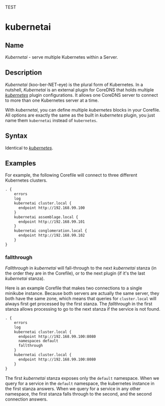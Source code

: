 TEST

# kubernetai

## Name

*Kubernetai* - serve multiple Kubernetes within a Server.

## Description

*Kubernetai* (koo-ber-NET-eye) is the plural form of Kubernetes.
In a nutshell, *Kubernetai* is an external plugin for CoreDNS that holds multiple
[*kubernetes*](https://github.com/coredns/coredns/tree/master/plugin/kubernetes) plugin
configurations.  It allows one CoreDNS server to connect to more than one Kubernetes server at a time.

With *kubernetai*, you can define multiple *kubernetes* blocks in your Corefile. All options are
exactly the same as the built in *kubernetes* plugin, you just name them `kubernetai` instead of
`kubernetes`.

## Syntax

Identical to [*kubernetes*](https://github.com/coredns/coredns/tree/master/plugin/kubernetes).

## Examples

For example, the following Corefile will connect to three different Kubernetes clusters.

~~~ txt
. {
    errors
    log
    kubernetai cluster.local {
      endpoint http://192.168.99.100
    }
    kubernetai assemblage.local {
      endpoint http://192.168.99.101
    }
    kubernetai conglomeration.local {
      endpoint http://192.168.99.102
    }
}
~~~

### fallthrough

*Fallthrough* in *kubernetai* will fall-through to the next *kubernetai* stanza (in the order they are in the Corefile),
or to the next plugin (if it's the last *kubernetai* stanza).

Here is an example Corefile that makes two connections to a single minikube instance.
Because both servers are actually the same server, they both have the same zone, which means that queries for `cluster.local`
will always first get processed by the first stanza. The *fallthrough* in the first stanza allows processing to go to the next stanza if the service is not found.

~~~ txt
. {
    errors
    log
    kubernetai cluster.local {
      endpoint http://192.168.99.100:8080
      namespaces default
      fallthrough
    }
    kubernetai cluster.local {
      endpoint http://192.168.99.100:8080
    }
}
~~~

The first *kubernetai* stanza exposes only the `default` namespace.
When we query for a service in the `default` namespace, the kubernetes instance in the first stanza answers.
When we query for a service in any other namespace, the first stanza falls through to the second, and the second connection answers.
